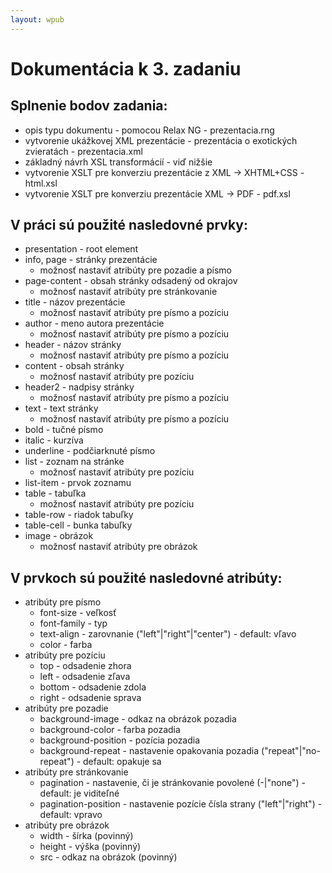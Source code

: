 ```yaml
---
layout: wpub
---
```


# Dokumentácia k 3. zadaniu


## Splnenie bodov zadania:
* opis typu dokumentu - pomocou Relax NG - prezentacia.rng
* vytvorenie ukážkovej XML prezentácie - prezentácia o exotických zvieratách - prezentacia.xml
* základný návrh XSL transformácií - viď nižšie
* vytvorenie XSLT pre konverziu prezentácie z XML -> XHTML+CSS - html.xsl
* vytvorenie XSLT pre konverziu prezentácie XML -> PDF - pdf.xsl


## V práci sú použité nasledovné prvky:

* presentation - root element
* info, page - stránky prezentácie
    * možnosť nastaviť atribúty pre pozadie a písmo
* page-content - obsah stránky odsadený od okrajov
    * možnosť nastaviť atribúty pre stránkovanie
* title - názov prezentácie
    * možnosť nastaviť atribúty pre písmo a pozíciu
* author - meno autora prezentácie
    * možnosť nastaviť atribúty pre písmo a pozíciu
* header - názov stránky
    * možnosť nastaviť atribúty pre písmo a pozíciu
* content - obsah stránky
    * možnosť nastaviť atribúty pre pozíciu
* header2 - nadpisy stránky
    * možnosť nastaviť atribúty pre písmo a pozíciu
* text - text stránky
    * možnosť nastaviť atribúty pre písmo a pozíciu
* bold - tučné písmo
* italic - kurzíva
* underline - podčiarknuté písmo
* list - zoznam na stránke
    * možnosť nastaviť atribúty pre pozíciu
* list-item - prvok zoznamu
* table - tabuľka
    * možnosť nastaviť atribúty pre pozíciu
* table-row - riadok tabuľky
* table-cell - bunka tabuľky
* image - obrázok
    * možnosť nastaviť atribúty pre obrázok


## V prvkoch sú použité nasledovné atribúty:

* atribúty pre písmo
    * font-size - veľkosť
    * font-family - typ
    * text-align - zarovnanie ("left"|"right"|"center") - default: vľavo
    * color - farba
* atribúty pre pozíciu
    * top - odsadenie zhora
    * left - odsadenie zľava
    * bottom - odsadenie zdola
    * right - odsadenie sprava
* atribúty pre pozadie
    * background-image - odkaz na obrázok pozadia
    * background-color - farba pozadia
    * background-position - pozícia pozadia
    * background-repeat - nastavenie opakovania pozadia ("repeat"|"no-repeat") - default: opakuje sa
* atribúty pre stránkovanie
    * pagination - nastavenie, či je stránkovanie povolené (-|"none") - default: je viditeľné
    * pagination-position - nastavenie pozície čísla strany ("left"|"right") - default: vpravo
* atribúty pre obrázok
    * width - šírka (povinný)
    * height - výška (povinný)
    * src - odkaz na obrázok (povinný)